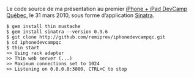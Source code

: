 Le code source de ma présentation au premier [iPhone + iPad DevCamp Québec](http://iphonedevcampqc.org), le 31 mars 2010, sous forme d’application [Sinatra](http://www.sinatrarb.com).

	$ gem install thin mustache
	$ gem install sinatra --version 0.9.6
	$ git clone http://github.com/remiprev/iphonedevcampqc.git
	$ cd iphonedevcampqc
	$ thin start
	>> Using rack adapter
	>> Thin web server (...)
	>> Maximum connections set to 1024
	>> Listening on 0.0.0.0:3000, CTRL+C to stop
